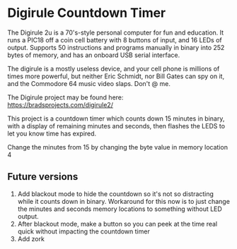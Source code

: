 # Digirule Countdown Timer

The Digirule 2u is a 70's-style personal computer for fun and education. It runs a PIC18 off a coin cell battery with 8 buttons of input, and 16 LEDs of output. Supports 50 instructions and programs manually in binary into 252 bytes of memory, and has an onboard USB serial interface.

The digirule is a mostly useless device, and your cell phone is millions of times more powerful, but neither Eric Schmidt, nor Bill Gates can spy on it, and the Commodore 64 music video slaps. Don't @ me.

The Digirule project may be found here: https://bradsprojects.com/digirule2/

This project is a countdown timer which counts down 15 minutes in binary, with a display of remaining minutes and seconds, then flashes the LEDS to let you know time has expired.

Change the minutes from 15 by changing the byte value in memory location 4

## Future versions
1. Add blackout mode to hide the countdown so it's not so distracting while it counts down in binary. Workaround for this now is to just change the minutes and seconds memory locations to something without LED output.
2. After blackout mode, make a button so you can peek at the time real quick without impacting the countdown timer
3. Add zork
